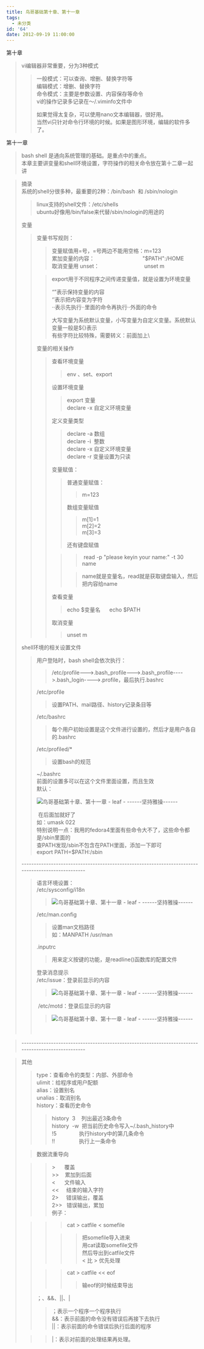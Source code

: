 ```yaml
---
title: 鸟哥基础第十章、第十一章
tags:
  - 未分类
id: '64'
date: 2012-09-19 11:00:00
---
```


  
第十章  

> vi编辑器非常重要，分为3种模式  
> 
> > 一般模式：可以查询、增删、替换字符等  
> > 编辑模式：增删、替换字符  
> > 命令模式：主要是参数设置、内容保存等命令  
> > vi的操作记录多记录在～/.viminfo文件中  
> >   
> > 如果觉得太复杂，可以使用nano文本编辑器，很好用。  
> > 当然vi只针对命令行环境的时候。如果是图形环境，编辑的软件多了。  

>   

第十一章  

> bash shell 是通向系统管理的基础。是重点中的重点。  
> 本章主要讲变量和shell环境设置，字符操作的相关命令放在第十二章一起讲  

>   
> 摘录  
> 系统的shell分很多种，最重要的2种：/bin/bash  和 /sbin/nologin      
> 
> > linux支持的shell文件：/etc/shells  
> > ubuntu好像用/bin/false来代替/sbin/nologin的用途的  
> 
>   
> 变量  
> 
> > 变量书写规则：  
> > 
> > > 变量赋值用=号，=号两边不能用空格：m=123  
> > > 累加变量的内容：                                "$PATH":/HOME  
> > > 取消变量用 unset：                              unset m  
> > 
> > > export用于不同程序之间传递变量值，就是设置为环境变量  
> > >   
> > > “”表示保持变量的内容  
> > > ‘’表示把内容变为字符  
> > > ··表示先执行··里面的命令再执行··外面的命令  
> > >   
> > > 大写变量为系统默认变量，小写变量为自定义变量。系统默认变量一般是${}表示  
> > > 有些字符比较特殊，需要转义：前面加上\\  
> > > 
> > > >   
> > 
> > 变量的相关操作  
> > 
> > > 查看环境变量  
> > > 
> > > > env 、set、export  
> > > 
> > > 设置环境变量  
> > > 
> > > > export 变量  
> > > > declare -x 自定义环境变量  
> > > >   
> > > 
> > > 定义变量类型  
> > > 
> > > > declare -a 数组  
> > > > declare -i  整数  
> > > > declare -x 自定义环境变量  
> > > > declare -r 变量设置为只读  
> > > 
> > > 变量赋值：  
> > > 
> > > > 普通变量赋值：  
> > > > 
> > > > > m=123  
> > > > 
> > > > 数组变量赋值  
> > > > 
> > > > > m\[1\]=1  
> > > > > m\[2\]=2  
> > > > > m\[3\]=3  
> > > > 
> > > > 还有键盘赋值  
> > > 
> > > > >  read -p "please keyin your name:" -t 30 name      
> > > > 
> > > > > name就是变量名，read就是获取键盘输入，然后把内容给name  
> > > 
> > > 查看变量  
> > > 
> > > > echo $变量名      echo $PATH  
> > > 
> > > 取消变量  
> > > 
> > > > unset m  
> > > 
> > >   
> 
> shell环境的相关设置文件  
> 
> > 用户登陆时，bash shell会依次执行：  
> > 
> > > /etc/profile--->.bash\_profile--->.bash\_profile---->.bash\_login---->.profile，最后执行.bashrc  
> > 
> >   
> > /etc/profile  
> > 
> > > 设置PATH、mail路径、history记录条目等  
> > 
> > /etc/bashrc  
> > 
> > > 每个用户初始设置是这个文件进行设置的，然后才是用户各自的.bashrc  
> > 
> > /etc/profiled/\*  
> > 
> > > 设置bash的规范  
> > 
> > ~/.bashrc  
> > 前面的设置多可以在这个文件里面设置，而且生效  
> > 默认：  
> > 
> > ![鸟哥基础第十章、第十一章 - leaf - ------坚持雅操------](http://img0.ph.126.net/yZAOR85lL2E0_9-BPqRTWA==/6597428207446972800.jpg "鸟哥基础第十章、第十一章 - leaf - ------坚持雅操------")
> > 
> >  在后面加就好了  
> > 如：umask 022  
> > 特别说明一点：我用的fedora4里面有些命令大不了，这些命令都是/sbin里面的  
> > 查PATH发现/sbin不包含在PATH里面，添加一下即可  
> > export PATH=$PATH:/sbin  
> >   
> 
> \--------------------------------------------------------------------------------------------------  
> 
> > 语言环境设置：  
> > /etc/sysconfig/i18n  
> > 
> > > ![鸟哥基础第十章、第十一章 - leaf - ------坚持雅操------](http://img6.ph.126.net/2UIz5GESTs2dUZv9y85Hzg==/1016687615896710596.jpg "鸟哥基础第十章、第十一章 - leaf - ------坚持雅操------")
> > 
> > /etc/man.config  
> > 
> > > 设置man文档路径   
> > > 如：MANPATH /usr/man  
> > 
> > .inputrc  
> > 
> > > 用来定义按键的功能，是readline()函数库的配置文件  
> > >   
> > 
> > 登录消息提示  
> > /etc/issue：登录前显示的内容  
> > 
> > > ![鸟哥基础第十章、第十一章 - leaf - ------坚持雅操------](http://img4.ph.126.net/t5-ysPRyQyir9dP-0ISBNQ==/6597224797797031104.jpg "鸟哥基础第十章、第十一章 - leaf - ------坚持雅操------")
> > 
> >  /etc/motd：登录后显示的内容  
> > 
> > > ![鸟哥基础第十章、第十一章 - leaf - ------坚持雅操------](http://img6.ph.126.net/4DS-qq-Qm9JSg7EsGDfzbA==/996421417573634226.jpg "鸟哥基础第十章、第十一章 - leaf - ------坚持雅操------")
> > 
> >    

> \--------------------------------------------------------------------------------------------------  

> >   
> 
> 其他  
> 
> > type：查看命令的类型：内部、外部命令  
> > ulimit：给程序或用户配额  
> > alias：设置别名  
> > unalias：取消别名  
> > history：查看历史命令  
> > 
> > > history  3    列出最近3条命令  
> > > history  -w  把当前历史命令写入~/.bash\_history中  
> > > !5               执行history中的第几条命令  
> > > !!                执行上一条命令  
> 
> > 数据流重导向  
> 
> > > \>      覆盖  
> > > \>>    累加到后面  
> > > <      文件输入  
> > > <<     结束的输入字符  
> > > 2>     错误输出，覆盖  
> > > 2>>   错误输出，累加  
> > > 例子：  
> 
> > > > cat > catfile < somefile     
> > > 
> > > > > 把somefile导入进来  
> > > > > 用cat读取somefile文件  
> > > > > 然后导出到catfile文件  
> > > > > < 比 > 优先处理  
> > 
> > > > cat > catfile << eof  
> > > > 
> > > > > 输eof的时候结束导出  
> > 
> > ；、&&、||、|  
> > 
> > > ；表示一个程序一个程序执行  
> > > &&：表示前面的命令没有错误后再接下去执行  
> > > ||：表示前面的命令错误后执行后面的程序  
> 
> > > |：表示对前面的处理结果再处理。  
> 
>   
>